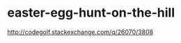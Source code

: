 easter-egg-hunt-on-the-hill
===========================

http://codegolf.stackexchange.com/q/26070/3808
